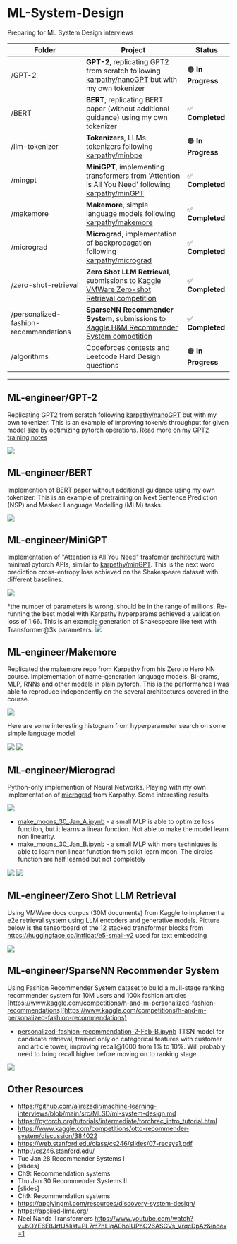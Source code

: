 # ML-System-Design

Preparing for ML System Design interviews

| Folder                                      | Project                                      | Status       |
|---------------------------------------------|----------------------------------------------|-------------|
| /GPT-2                                      | **GPT-2**, replicating GPT2 from scratch following [karpathy/nanoGPT](https://github.com/karpathy/nanoGPT) but with my own tokenizer | 🟠 **In Progress** | 
| /BERT                                  | **BERT**, replicating BERT paper (without additional guidance) using my own tokenizer | ✅ **Completed** | 
| /llm-tokenizer                                      | **Tokenizers**, LLMs tokenizers following [karpathy/minbpe](https://github.com/karpathy/minbpe) | 🟠 **In Progress** | 
| /mingpt                                     | **MiniGPT**, implementing transformers from 'Attention is All You Need' following [karpathy/minGPT](https://github.com/karpathy/minGPT) | ✅ **Completed** |
| /makemore                                   | **Makemore**, simple language models following  [karpathy/makemore](https://github.com/karpathy/makemore) |  ✅ **Completed** |
| /micrograd                                  | **Micrograd**, implementation of backpropagation following [karpathy/micrograd](https://github.com/karpathy/micrograd) |  ✅ **Completed** |
| /zero-shot-retrieval                        | **Zero Shot LLM Retrieval**, submissions to [Kaggle VMWare Zero-shot Retrieval competition](https://www.kaggle.com/competitions/vmware-zero-shot-information-retrieval) |  ✅ **Completed** |
| /personalized-fashion-recommendations       | **SparseNN Recommender System**, submissions to [Kaggle H&M Recommender System competition](https://www.kaggle.com/competitions/h-and-m-personalized-fashion-recommendations) |  ✅ **Completed** |
| /algorithms                                 | Codeforces contests and Leetcode Hard Design questions | 🟠 **In Progress** |


-----------

## ML-engineer/GPT-2

Replicating GPT2 from scratch following [karpathy/nanoGPT](https://github.com/karpathy/nanoGPT) but with my own tokenizer. This is an example of improving token/s throughput for given model size by optimizing pytorch operations. Read more on my [GPT2 training notes](https://docs.google.com/document/d/12R4rATOytr2OkNysWoisq6W2CX2fWkpWQcm3G8LRyE4/edit?tab=t.0)

![](https://raw.githubusercontent.com/SolbiatiAlessandro/ML-system-design/refs/heads/main/imgs/gpt2-throughtput1.png)




## ML-engineer/BERT

Implemention of BERT paper without additional guidance using my own tokenizer. This is an example of pretraining on Next Sentence Prediction (NSP) and Masked Language Modelling (MLM) tasks.

![](https://raw.githubusercontent.com/SolbiatiAlessandro/ML-system-design/refs/heads/main/imgs/bert-losses2.png)

## ML-engineer/MiniGPT

Implementation of "Attention is All You Need" trasfomer architecture with minimal pytorch APIs, similar to [karpathy/minGPT](https://github.com/karpathy/minGPT). This is the next word prediction cross-entropy loss achieved on the Shakespeare dataset with different baselines.

![](https://raw.githubusercontent.com/SolbiatiAlessandro/ML-system-design/refs/heads/main/imgs/minGPT-losses.png)

*the number of parameters is wrong, should be in the range of millions. Re-running the best model with Karpathy hyperparams achieved a validation loss of 1.66. This is an example generation of Shakespeare like text with Transformer@3k parameters. 
![](https://raw.githubusercontent.com/SolbiatiAlessandro/ML-system-design/refs/heads/main/imgs/minigpt-shakespeare1.png)


## ML-engineer/Makemore

Replicated the makemore repo from Karpathy from his Zero to Hero NN course. Implementation of name-generation language models. Bi-grams, MLP, RNNs and other models in plain pytorch. This is the performance I was able to reproduce independently on the several architectures covered in the course.

![](https://raw.githubusercontent.com/SolbiatiAlessandro/ML-system-design/refs/heads/main/imgs/makemore-performance.png)

Here are some interesting histogram from hyperparameter search on some simple language model

![](https://raw.githubusercontent.com/SolbiatiAlessandro/ML-system-design/refs/heads/main/imgs/makemore-hist1.png)
![](https://raw.githubusercontent.com/SolbiatiAlessandro/ML-system-design/refs/heads/main/imgs/makemore-hist2.png)

## ML-engineer/Micrograd

Python-only implemention of Neural Networks. Playing with my own implementation of [micrograd](https://github.com/karpathy/micrograd) from Karpathy. Some interesting results

![](https://raw.githubusercontent.com/SolbiatiAlessandro/ML-system-design/refs/heads/main/imgs/micrograd-MLP.svg)

- [make_moons_30_Jan_A.ipynb](https://github.com/SolbiatiAlessandro/ML-system-design/blob/main/micrograd/make_moons_30_Jan_A.ipynb) - a small MLP is able to optimize loss function, but it learns a linear function. Not able to make the model learn non linearity.
- [make_moons_30_Jan_B.ipynb](https://github.com/SolbiatiAlessandro/ML-system-design/blob/main/micrograd/make_moons_30_Jan_B.ipynb) - a small MLP with more techniques is able to learn non linear function from scikit learn moon. The circles function are half learned but not completely 

![](https://github.com/SolbiatiAlessandro/ML-system-design/blob/main/imgs/micrograd-1.png)
![](https://github.com/SolbiatiAlessandro/ML-system-design/blob/main/imgs/micrograd-2.png)


## ML-engineer/Zero Shot LLM Retrieval

Using VMWare docs corpus (30M documents) from Kaggle to implement a e2e retrieval system using LLM encoders and generative models. Picture below is the tensorboard of the 12 stacked transformer blocks from https://huggingface.co/intfloat/e5-small-v2 used for text embedding

![](https://raw.githubusercontent.com/SolbiatiAlessandro/ML-system-design/refs/heads/main/imgs/zero-shot-retrieval.png)


## ML-engineer/SparseNN Recommender System 

Using Fashion Recommender System dataset to build a muli-stage ranking recommender system for 10M users and 100k fashion articles [https://www.kaggle.com/competitions/h-and-m-personalized-fashion-recommendations](https://www.kaggle.com/competitions/h-and-m-personalized-fashion-recommendations)

- [personalized-fashion-recommendation-2-Feb-B.ipynb](https://github.com/SolbiatiAlessandro/ML-system-design/blob/main/personalized-fashion-recommendations/personalized-fashion-recommendation-2-Feb-B.ipynb) TTSN model for candidate retrieval, trained only on categorical features with customer and article tower, improving recall@1000 from 1% to 10%. Will probably need to bring recall higher before moving on to ranking stage.

![](https://raw.githubusercontent.com/SolbiatiAlessandro/ML-system-design/refs/heads/main/imgs/recommendersystem-recall1.png)





## Other Resources

- https://github.com/alirezadir/machine-learning-interviews/blob/main/src/MLSD/ml-system-design.md	
- https://pytorch.org/tutorials/intermediate/torchrec_intro_tutorial.html 
- https://www.kaggle.com/competitions/otto-recommender-system/discussion/384022 
- https://web.stanford.edu/class/cs246/slides/07-recsys1.pdf 
- http://cs246.stanford.edu/ 
- Tue Jan 28	Recommender Systems I
- [slides]	
- Ch9: Recommendation systems
- Thu Jan 30	Recommender Systems II
- [slides]	
- Ch9: Recommendation systems
- https://applyingml.com/resources/discovery-system-design/ 
- https://applied-llms.org/ 
- Neel Nanda Transformers https://www.youtube.com/watch?v=bOYE6E8JrtU&list=PL7m7hLIqA0hoIUPhC26ASCVs_VrqcDpAz&index=1

